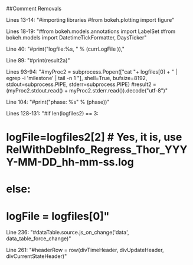 ##Comment Removals

Lines 13-14: "#importing libraries
	      #from bokeh.plotting import figure"
	      
Lines 18-19: "#from bokeh.models.annotations import LabelSet
       #from bokeh.models import DatetimeTickFormatter, DaysTicker"

Line 40: "#print("logfile:%s, " % (currLogFile )),"

Line 89: "#print(result2a)"

Lines 93-94: "#myProc2 = subprocess.Popen(["cat "+ logfiles[0] + " | egrep -i 'milestone' | tail -n 1 "],  shell=True,  bufsize=8192,  stdout=subprocess.PIPE,  stderr=subprocess.PIPE)
              #result2 = (myProc2.stdout.read() + myProc2.stderr.read()).decode("utf-8")"
              
Line 104: "#print("phase: %s" % (phase))"

Lines 128-131: "#if len(logfiles2) == 3:
#                    logFile=logfiles2[2] # Yes, it is, use RelWithDebInfo_Regress_Thor_YYYY-MM-DD_hh-mm-ss.log
#                else:
#                     logFile = logfiles[0]"

Line 236: "#dataTable.source.js_on_change('data', data_table_force_change)"

Line 261: "#headerRow = row(divTimeHeader, divUpdateHeader, divCurrentStateHeader)"
